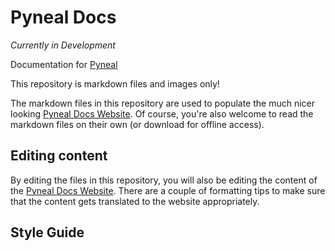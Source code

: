 # Pyneal Docs

*Currently in Development*

Documentation for [Pyneal](https://github.com/jeffmacinnes/pyneal)

This repository is markdown files and images only!

The markdown files in this repository are used to populate the much nicer looking [Pyneal Docs Website](https://jeffmacinnes.github.io/pyneal-docs-website). Of course, you're also welcome to read the markdown files on their own (or download for offline access).

## Editing content
By editing the files in this repository, you will also be editing the content of the [Pyneal Docs Website](https://jeffmacinnes.github.io/pyneal-docs-website). There are a couple of formatting tips to make sure that the content gets translated to the website appropriately. 



## Style Guide
